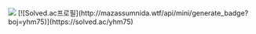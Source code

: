  <img src="http://mazandi.herokuapp.com/api?handle=yhm75&theme=warm"/>
 [![Solved.ac프로필](http://mazassumnida.wtf/api/mini/generate_badge?boj=yhm75)](https://solved.ac/yhm75)
